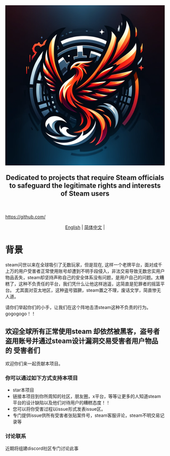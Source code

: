 <h2 align="center">

<picture>
  <source media="(prefers-color-scheme: dark)" srcset="./beatsteam.png" />
  <source media="(prefers-color-scheme: light)" srcset="./beatsteam.png" />
  <img src="./beatsteam.png" />
</picture>

Dedicated to projects that require Steam officials to safeguard the legitimate rights and interests of Steam users
</h2>

<div align="center">

<br />

</div>

https://github.com/

<p align="center">
  <a href="./README.md">English</a> | 
  <a href="./README_zh.md">简体中文</a> | 
</p>

# 背景

steam问世以来在全球吸引了无数玩家，但是现在, 这样一个老牌平台，面对成千上万的用户受害者正常使用账号却遭到不明手段侵入，非法交易导致无数忠实用户物品丢失，steam却坚持声称自己的安全体系没有问题，是用户自己的问题。太糟糕了，这种不负责任的平台，我们凭什么让他这样逍遥，这简直是犯罪者的摇篮平台。 尤其面对亚太地区，这种盗号猖獗，steam置之不理，废话文学，简直惨无人道。

请你们举起你们的小手，让我们在这个阵地击溃steam这种不负责的行为。
gogogogo！！

## 欢迎全球所有正常使用steam 却依然被黑客，盗号者盗用账号并通过steam设计漏洞交易受害者用户物品的 受害者们

欢迎你们来一起贡献本项目。

### 你可以通过如下方式支持本项目

* star本项目
* 链接本项目到你所周知的社区，朋友圈，x平台，等等让更多的人知道steam平台的设计缺陷以及他们对待用户的糟糕态度！！
* 您可以将你受害过程以issue形式发表issue区。
* 专门提供issue供所有受害者张贴案件号，steam客服评论，steam不明交易记录等

### 讨论联系

近期将组建discord社区专门讨论此事